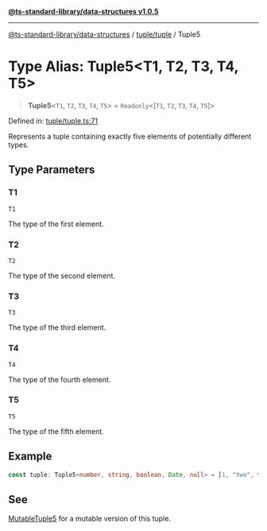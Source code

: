[**@ts-standard-library/data-structures v1.0.5**](../../../README.md)

***

[@ts-standard-library/data-structures](../../../modules.md) / [tuple/tuple](../README.md) / Tuple5

# Type Alias: Tuple5\<T1, T2, T3, T4, T5\>

> **Tuple5**\<`T1`, `T2`, `T3`, `T4`, `T5`\> = `Readonly`\<\[`T1`, `T2`, `T3`, `T4`, `T5`\]\>

Defined in: [tuple/tuple.ts:71](https://github.com/gabaudette/ts-stdlib/blob/7333da76bc775fbabd0907ad8519b912cfc2fe26/packages/data-structures/src/tuple/tuple.ts#L71)

Represents a tuple containing exactly five elements of potentially different types.

## Type Parameters

### T1

`T1`

The type of the first element.

### T2

`T2`

The type of the second element.

### T3

`T3`

The type of the third element.

### T4

`T4`

The type of the fourth element.

### T5

`T5`

The type of the fifth element.

## Example

```typescript
const tuple: Tuple5<number, string, boolean, Date, null> = [1, "two", true, new Date(), null];
```

## See

[MutableTuple5](MutableTuple5.md) for a mutable version of this tuple.
